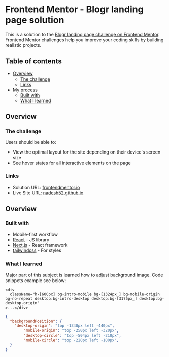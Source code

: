 # Frontend Mentor - Blogr landing page solution

This is a solution to the [Blogr landing page challenge on Frontend Mentor](https://www.frontendmentor.io/challenges/blogr-landing-page-EX2RLAApP). Frontend Mentor challenges help you improve your coding skills by building realistic projects.

## Table of contents

- [Overview](#overview)
  - [The challenge](#the-challenge)
  - [Links](#links)
- [My process](#my-process)
  - [Built with](#built-with)
  - [What I learned](#what-i-learned)

## Overview

### The challenge

Users should be able to:

- View the optimal layout for the site depending on their device's screen size
- See hover states for all interactive elements on the page

### Links

- Solution URL: [frontendmentor.io](https://www.frontendmentor.io/solutions/blogr-landing-page-cdjBE5IpIo)
- Live Site URL: [nadesh52.github.io](https://nadesh52.github.io/blogr-landing-page/)

## Overview

### Built with

- Mobile-first workflow
- [React](https://reactjs.org/) - JS library
- [Next.js](https://nextjs.org/) - React framework
- [tailwindcss](https://tailwindcss.com/) - For styles

### What I learned

Major part of this subject is learned how to adjust background image.
Code snippets example see below:

```tsx
<div
  className="h-[600px] bg-intro-mobile bg-[1324px_] bg-mobile-origin bg-no-repeat desktop:bg-intro-desktop desktop:bg-[3175px_] desktop:bg-desktop-origin"
>...</div>
```

```json
{
  "backgroundPosition": {
    "desktop-origin": "top -1340px left -440px",
        "mobile-origin": "top -250px left -320px",
        "desktop-circle": "top -504px left -210px",
        "mobile-circle": "top -220px left -100px",
  }
}
```
